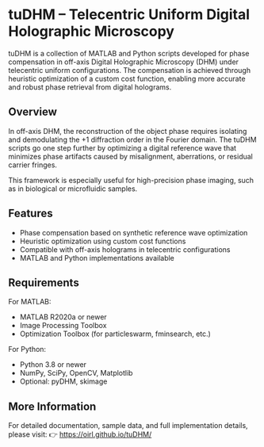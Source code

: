 # tuDHM – Telecentric Uniform Digital Holographic Microscopy

tuDHM is a collection of MATLAB and Python scripts developed for phase compensation in off-axis Digital Holographic Microscopy (DHM) under telecentric uniform configurations. The compensation is achieved through heuristic optimization of a custom cost function, enabling more accurate and robust phase retrieval from digital holograms.

## Overview
In off-axis DHM, the reconstruction of the object phase requires isolating and demodulating the +1 diffraction order in the Fourier domain. The tuDHM scripts go one step further by optimizing a digital reference wave that minimizes phase artifacts caused by misalignment, aberrations, or residual carrier fringes.

This framework is especially useful for high-precision phase imaging, such as in biological or microfluidic samples.

## Features
  - Phase compensation based on synthetic reference wave optimization
  - Heuristic optimization using custom cost functions
  - Compatible with off-axis holograms in telecentric configurations
  - MATLAB and Python implementations available

## Requirements
For MATLAB:
  - MATLAB R2020a or newer
  - Image Processing Toolbox
  - Optimization Toolbox (for particleswarm, fminsearch, etc.)

For Python:
  - Python 3.8 or newer
  - NumPy, SciPy, OpenCV, Matplotlib
  - Optional: pyDHM, skimage

## More Information
For detailed documentation, sample data, and full implementation details, please visit:
👉 https://oirl.github.io/tuDHM/

